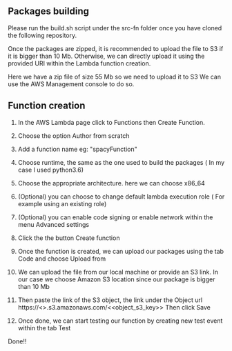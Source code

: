 ## Packages building
 
Please run the build.sh script under the src-fn folder once you have cloned the following repository.
 
Once the packages are zipped, it is recommended to upload the file to S3 if it is bigger than 10 Mb. Otherwise, we can directly upload it using the provided URI within the Lambda function creation.
 
Here we have a zip file of size 55 Mb so we need to upload it to S3
We can use the AWS Management console to do so.
 
## Function creation
 
1) In the AWS Lambda page click to Functions then Create Function.
 
2) Choose the option Author from scratch
 
3) Add a function name eg: "spacyFunction" 
 
4) Choose runtime, the same as the one used to build the packages ( In my case I used python3.6)
 
5) Choose the appropriate architecture. here we can choose x86_64
 
6) (Optional) you can choose to change default lambda execution role ( For example using an existing role)
 
7) (Optional) you can enable code signing or enable network within the menu Advanced settings
 
8) Click the the button Create function
 
9) Once the function is created, we can upload our packages using the tab Code and choose Upload from
 
10) We can upload the file from our local machine or provide an S3 link. In our case we choose Amazon S3 location
   since our package is bigger than 10 Mb
 
11) Then paste the link of the S3 object, the link under the Object url
   https://<<bucket>>.s3.amazonaws.com/<<object_s3_key>>
   Then click Save
 
12) Once done, we can start testing our function by creating new test event within the tab Test
 
Done!!
 

